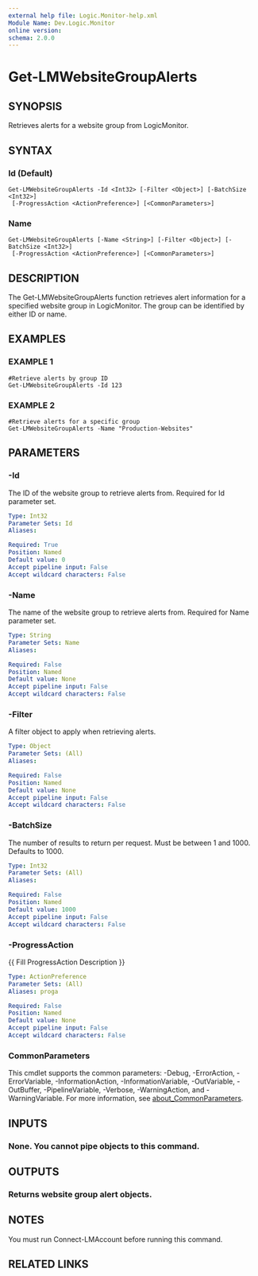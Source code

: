 ```yaml
---
external help file: Logic.Monitor-help.xml
Module Name: Dev.Logic.Monitor
online version:
schema: 2.0.0
---
```


# Get-LMWebsiteGroupAlerts

## SYNOPSIS
Retrieves alerts for a website group from LogicMonitor.

## SYNTAX

### Id (Default)
```
Get-LMWebsiteGroupAlerts -Id <Int32> [-Filter <Object>] [-BatchSize <Int32>]
 [-ProgressAction <ActionPreference>] [<CommonParameters>]
```

### Name
```
Get-LMWebsiteGroupAlerts [-Name <String>] [-Filter <Object>] [-BatchSize <Int32>]
 [-ProgressAction <ActionPreference>] [<CommonParameters>]
```

## DESCRIPTION
The Get-LMWebsiteGroupAlerts function retrieves alert information for a specified website group in LogicMonitor.
The group can be identified by either ID or name.

## EXAMPLES

### EXAMPLE 1
```
#Retrieve alerts by group ID
Get-LMWebsiteGroupAlerts -Id 123
```

### EXAMPLE 2
```
#Retrieve alerts for a specific group
Get-LMWebsiteGroupAlerts -Name "Production-Websites"
```

## PARAMETERS

### -Id
The ID of the website group to retrieve alerts from.
Required for Id parameter set.

```yaml
Type: Int32
Parameter Sets: Id
Aliases:

Required: True
Position: Named
Default value: 0
Accept pipeline input: False
Accept wildcard characters: False
```

### -Name
The name of the website group to retrieve alerts from.
Required for Name parameter set.

```yaml
Type: String
Parameter Sets: Name
Aliases:

Required: False
Position: Named
Default value: None
Accept pipeline input: False
Accept wildcard characters: False
```

### -Filter
A filter object to apply when retrieving alerts.

```yaml
Type: Object
Parameter Sets: (All)
Aliases:

Required: False
Position: Named
Default value: None
Accept pipeline input: False
Accept wildcard characters: False
```

### -BatchSize
The number of results to return per request.
Must be between 1 and 1000.
Defaults to 1000.

```yaml
Type: Int32
Parameter Sets: (All)
Aliases:

Required: False
Position: Named
Default value: 1000
Accept pipeline input: False
Accept wildcard characters: False
```

### -ProgressAction
{{ Fill ProgressAction Description }}

```yaml
Type: ActionPreference
Parameter Sets: (All)
Aliases: proga

Required: False
Position: Named
Default value: None
Accept pipeline input: False
Accept wildcard characters: False
```

### CommonParameters
This cmdlet supports the common parameters: -Debug, -ErrorAction, -ErrorVariable, -InformationAction, -InformationVariable, -OutVariable, -OutBuffer, -PipelineVariable, -Verbose, -WarningAction, and -WarningVariable. For more information, see [about_CommonParameters](http://go.microsoft.com/fwlink/?LinkID=113216).

## INPUTS

### None. You cannot pipe objects to this command.
## OUTPUTS

### Returns website group alert objects.
## NOTES
You must run Connect-LMAccount before running this command.

## RELATED LINKS
